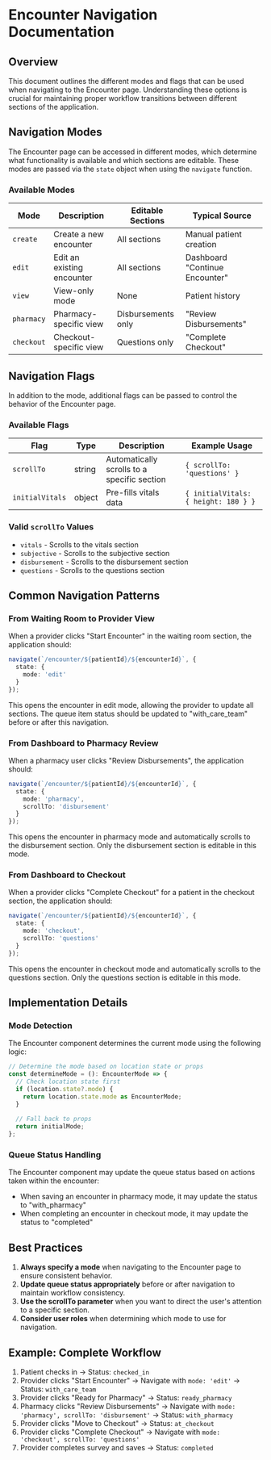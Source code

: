 # Encounter Navigation Documentation

## Overview

This document outlines the different modes and flags that can be used when navigating to the Encounter page. Understanding these options is crucial for maintaining proper workflow transitions between different sections of the application.

## Navigation Modes

The Encounter page can be accessed in different modes, which determine what functionality is available and which sections are editable. These modes are passed via the `state` object when using the `navigate` function.

### Available Modes

| Mode | Description | Editable Sections | Typical Source |
|------|-------------|-------------------|----------------|
| `create` | Create a new encounter | All sections | Manual patient creation |
| `edit` | Edit an existing encounter | All sections | Dashboard "Continue Encounter" |
| `view` | View-only mode | None | Patient history |
| `pharmacy` | Pharmacy-specific view | Disbursements only | "Review Disbursements" |
| `checkout` | Checkout-specific view | Questions only | "Complete Checkout" |

## Navigation Flags

In addition to the mode, additional flags can be passed to control the behavior of the Encounter page.

### Available Flags

| Flag | Type | Description | Example Usage |
|------|------|-------------|---------------|
| `scrollTo` | string | Automatically scrolls to a specific section | `{ scrollTo: 'questions' }` |
| `initialVitals` | object | Pre-fills vitals data | `{ initialVitals: { height: 180 } }` |

### Valid `scrollTo` Values

- `vitals` - Scrolls to the vitals section
- `subjective` - Scrolls to the subjective section
- `disbursement` - Scrolls to the disbursement section
- `questions` - Scrolls to the questions section

## Common Navigation Patterns

### From Waiting Room to Provider View

When a provider clicks "Start Encounter" in the waiting room section, the application should:

```typescript
navigate(`/encounter/${patientId}/${encounterId}`, {
  state: { 
    mode: 'edit'
  }
});
```

This opens the encounter in edit mode, allowing the provider to update all sections. The queue item status should be updated to "with_care_team" before or after this navigation.

### From Dashboard to Pharmacy Review

When a pharmacy user clicks "Review Disbursements", the application should:

```typescript
navigate(`/encounter/${patientId}/${encounterId}`, {
  state: { 
    mode: 'pharmacy',
    scrollTo: 'disbursement'
  }
});
```

This opens the encounter in pharmacy mode and automatically scrolls to the disbursement section. Only the disbursement section is editable in this mode.

### From Dashboard to Checkout

When a provider clicks "Complete Checkout" for a patient in the checkout section, the application should:

```typescript
navigate(`/encounter/${patientId}/${encounterId}`, {
  state: { 
    mode: 'checkout',
    scrollTo: 'questions'
  }
});
```

This opens the encounter in checkout mode and automatically scrolls to the questions section. Only the questions section is editable in this mode.

## Implementation Details

### Mode Detection

The Encounter component determines the current mode using the following logic:

```typescript
// Determine the mode based on location state or props
const determineMode = (): EncounterMode => {
  // Check location state first
  if (location.state?.mode) {
    return location.state.mode as EncounterMode;
  }
  
  // Fall back to props
  return initialMode;
};
```

### Queue Status Handling

The Encounter component may update the queue status based on actions taken within the encounter:

- When saving an encounter in pharmacy mode, it may update the status to "with_pharmacy"
- When completing an encounter in checkout mode, it may update the status to "completed"

## Best Practices

1. **Always specify a mode** when navigating to the Encounter page to ensure consistent behavior.
2. **Update queue status appropriately** before or after navigation to maintain workflow consistency.
3. **Use the scrollTo parameter** when you want to direct the user's attention to a specific section.
4. **Consider user roles** when determining which mode to use for navigation.

## Example: Complete Workflow

1. Patient checks in → Status: `checked_in`
2. Provider clicks "Start Encounter" → Navigate with `mode: 'edit'` → Status: `with_care_team`
3. Provider clicks "Ready for Pharmacy" → Status: `ready_pharmacy`
4. Pharmacy clicks "Review Disbursements" → Navigate with `mode: 'pharmacy', scrollTo: 'disbursement'` → Status: `with_pharmacy`
5. Provider clicks "Move to Checkout" → Status: `at_checkout`
6. Provider clicks "Complete Checkout" → Navigate with `mode: 'checkout', scrollTo: 'questions'`
7. Provider completes survey and saves → Status: `completed` 